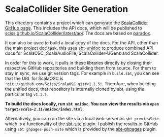 # ScalaCollider Site Generation

This directory contains a project which can generate
the [ScalaCollider GitHub page](http://sciss.github.io/ScalaCollider). This includes the API docs, which will be
published to [sciss.github.io/ScalaCollider/latest/api](http://sciss.github.io/ScalaCollider/latest/api). The docs
are based on [paradox](https://github.com/lightbend/paradox).

It can also be used to build a local copy of the docs. For the API, other than the main project doc task, this
uses [sbt-unidoc](https://github.com/sbt/sbt-unidoc) to produce combined API docs for ScalaOSC, ScalaAudioFile,
ScalaCollider-UGens and ScalaCollider.

In order for this to work, it pulls in these libraries directly by closing their respective GitHub repositories
and building them from source. For them to stay in sync, we use git version tags. For example in `build.sbt`, you
can see that the URL for ScalaOSC is `"git://github.com/Sciss/ScalaOSC.git#v1.1.5"`. Therefore, when building the
unified docs, that repository is internally cloned by sbt, using the particular tag `v1.1.5`.

__To build the docs locally, run `sbt unidoc`. You can view the results via `open target/scala-2.11/unidoc/index.html`.__

Alternatively, you can run the site via a local web server as `sbt previewSite` which is a functionality of
the [sbt-site](https://github.com/sbt/sbt-site) plugin. I publish the results to GitHub using
`sbt ghpages-push-site` which is provided by the [sbt-ghpages](https://github.com/sbt/sbt-ghpages) plugin.
